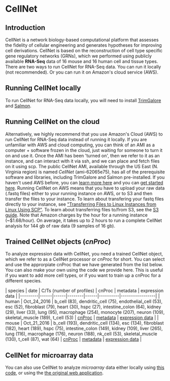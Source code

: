 # CellNet

## Introduction
CellNet is a network biology-based computational platform that assesses the fidelity of cellular engineering and generates hypotheses for improving cell derivations. CellNet is based on the reconstruction of cell type specific gene regulatory networks (GRNs), which we performed using publicly available **RNA-Seq** data of 16 mouse and 16 human cell and tissue types. There are two ways to run CellNet for RNA-Seq data. You can run it locally (not recommended). Or you can run it on Amazon's cloud service (AWS).

## Running CellNet locally
To run CellNet for RNA-Seq data locally, you will need to install [TrimGalore](http://www.bioinformatics.babraham.ac.uk/projects/trim_galore/) and [Salmon](https://combine-lab.github.io/salmon/).

## Running CellNet on the cloud
Alternatively, we highly recommend that you use Amazon's Cloud (AWS) to run CellNet for RNA-Seq data instead of running it locally. If you are unfamiliar with AWS and cloud computing, you can think of an AMI as a computer + software frozen in the cloud, just waiting for someone to turn it on and use it. Once the AMI has been 'turned on', then we refer to it as an instance, and can interact with it via ssh, and we can place and fetch files on it using scp. The public CellNet AMI, available through the US East (N. Virginia region) is named *CellNet* (ami-62065e75), has all of the prerequisite software and libraries, including TrimGalore and Salmon pre-installed. If you haven't used AWS before, you can [learn more here](http://docs.aws.amazon.com/AWSEC2/latest/UserGuide/concepts.html) and you can [get started here](http://docs.aws.amazon.com/AWSEC2/latest/UserGuide/get-set-up-for-amazon-ec2.html). Running CellNet on AWS means that you have to upload your raw data (.fastq files) either to your running instance on AWS, or to S3 and then transfer the files to your instance. To learn about transfering your fastq files directly to your instance, see ["Transferring Files to Linux Instances from Linux Using SCP"](http://docs.aws.amazon.com/AWSEC2/latest/UserGuide/AccessingInstancesLinux.html). To learn about transferring files to/from S3, see the [S3 guide](http://docs.aws.amazon.com/AWSEC2/latest/UserGuide/AmazonS3.html). Note that Amazon charges by the hour for a running instance (~$1.68/hour). On average, it takes up to 2 hours to run a complete CellNet analysis for 144 gb of raw data (9 samples of 16 gb).

## Trained CellNet objects (*cnProc*)
To analyze expression data with CellNet, you need a trained CellNet object, which we refer to as a CellNet processor or *cnProc* for short. You can select and use the approrpiate cnProc that we have generated from the list below. You can also make your own using the code we provide here. This is useful if you want to add more cell types, or if you want to train up a cnProc for a different species.

| species | date | C/Ts (number of profiles) | cnProc | metadata | expression data |
|---------|------|------|--------|------|----------|-----------------|
| human | Oct_24_2016 | b_cell (83), dendritic_cell (75), endothelial_cell (53), esc (52), fibroblast (79), heart (30), hspc (27), intestine_colon (64), kidney (29), liver (33), lung (95), macrophage (254), monocyte (207), neuron (109), skeletal_muscle (189), t_cell (53) | [cnProc](https://s3.amazonaws.com/CellNet/rna_seq/human/cnProc_RS_human_Oct_24_2016.rda) | [metadata](https://s3.amazonaws.com/CellNet/rna_seq/human/sampTab_RS_human_Oct_24_2016.rda) | [expression data](https://s3.amazonaws.com/CellNet/rna_seq/human/expList_RS_human_Oct_24_2016.rda) |
| mouse | Oct_21_2016 | b_cell (193), dendritic_cell (134), esc (134), fibroblast (182), heart (189), hspc (75), intestine_colon (149), kidney (109), liver (265), lung (116), macrophage (176), neuron (188), nk_cell (53), skeletal_muscle (130), t_cell (87), wat (64) | [cnProc](https://s3.amazonaws.com/CellNet/rna_seq/mouse/cnProc_RS_mouse_Oct_21_2016.rda) | [metadata](https://s3.amazonaws.com/CellNet/rna_seq/mouse/sampTab_RS_mouse_Oct_21_2016.rda) | [expression data](https://s3.amazonaws.com/CellNet/rna_seq/mouse/expList_RS_mouse_Oct_21_2016.rda) |


## CellNet for microarray data
You can also use CellNet to analyze *microarray* data either locally using [this code](https://pcahan1.github.io/cellnetr/), or using the [the original web application](http://cellnet.hms.harvard.edu/).